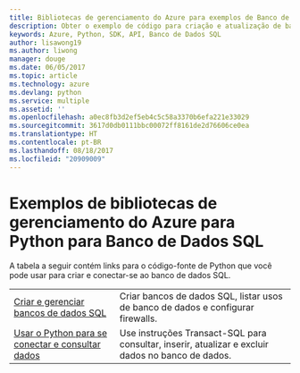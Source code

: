 ```yaml
---
title: Bibliotecas de gerenciamento do Azure para exemplos de Banco de Dados SQL para Python
description: Obter o exemplo de código para criação e atualização de bancos de dados SQL do Azure usando as bibliotecas de Gerenciamento do Azure para Python
keywords: Azure, Python, SDK, API, Banco de Dados SQL
author: lisawong19
ms.author: liwong
manager: douge
ms.date: 06/05/2017
ms.topic: article
ms.technology: azure
ms.devlang: python
ms.service: multiple
ms.assetid: ''
ms.openlocfilehash: a0ec8fb3d2ef5eb4c5c58a3370b6efa221e33029
ms.sourcegitcommit: 3617d0db0111bbc00072ff8161de2d76606ce0ea
ms.translationtype: HT
ms.contentlocale: pt-BR
ms.lasthandoff: 08/18/2017
ms.locfileid: "20909009"
---
```

# <a name="azure-management-libraries-for-python-samples-for-sql-database"></a>Exemplos de bibliotecas de gerenciamento do Azure para Python para Banco de Dados SQL

A tabela a seguir contém links para o código-fonte de Python que você pode usar para criar e conectar-se ao banco de dados SQL. 

| ||
|---|---|
| [Criar e gerenciar bancos de dados SQL][1] | Criar bancos de dados SQL, listar usos de banco de dados e configurar firewalls.  | 
| [Usar o Python para se conectar e consultar dados][2] | Use instruções Transact-SQL para consultar, inserir, atualizar e excluir dados no banco de dados. | 

[1]: https://azure.microsoft.com/resources/samples/sql-database-python-manage/
[2]: https://docs.microsoft.com/azure/sql-database/sql-database-connect-query-python